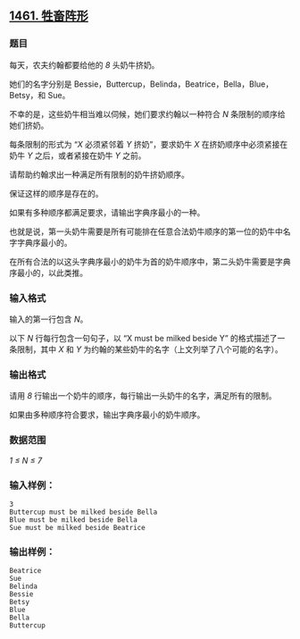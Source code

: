 ## [1461. 牲畜阵形](https://www.acwing.com/problem/content/1463/)

### 题目

每天，农夫约翰都要给他的 *8* 头奶牛挤奶。

她们的名字分别是 Bessie，Buttercup，Belinda，Beatrice，Bella，Blue，Betsy，和 Sue。

不幸的是，这些奶牛相当难以伺候，她们要求约翰以一种符合 *N* 条限制的顺序给她们挤奶。

每条限制的形式为 “*X* 必须紧邻着 *Y* 挤奶”，要求奶牛 *X* 在挤奶顺序中必须紧接在奶牛 *Y* 之后，或者紧接在奶牛 *Y* 之前。

请帮助约翰求出一种满足所有限制的奶牛挤奶顺序。

保证这样的顺序是存在的。

如果有多种顺序都满足要求，请输出字典序最小的一种。

也就是说，第一头奶牛需要是所有可能排在任意合法奶牛顺序的第一位的奶牛中名字字典序最小的。

在所有合法的以这头字典序最小的奶牛为首的奶牛顺序中，第二头奶牛需要是字典序最小的，以此类推。

### 输入格式

输入的第一行包含 *N*。

以下 *N* 行每行包含一句句子，以 “X must be milked beside Y” 的格式描述了一条限制，其中 *X* 和 *Y* 为约翰的某些奶牛的名字（上文列举了八个可能的名字）。

### 输出格式

请用 *8* 行输出一个奶牛的顺序，每行输出一头奶牛的名字，满足所有的限制。

如果由多种顺序符合要求，输出字典序最小的奶牛顺序。

### 数据范围

*1 ≤ N ≤ 7*

### 输入样例：

```
3
Buttercup must be milked beside Bella
Blue must be milked beside Bella
Sue must be milked beside Beatrice
```

### 输出样例：

```
Beatrice
Sue
Belinda
Bessie
Betsy
Blue
Bella
Buttercup
```
